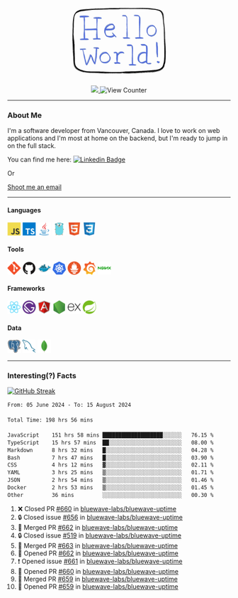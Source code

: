 <div align="center">
    <img src="./img/hello_world.webp" height="200px" width="">
    <div>
        <a href="https://www.linkedin.com/in/ajhollid">
            <img src="https://img.shields.io/badge/LinkedIn-blue"/>
        </a>
        <img src="https://komarev.com/ghpvc/?username=ajhollid&color=yellow" alt="View Counter">
    </div>
</div>

---

### About Me

I'm a software developer from Vancouver, Canada. I love to work on web applications and I'm most at home on the backend, but I'm ready to jump in on the full stack.

You can find me here: [![Linkedin Badge](https://img.shields.io/badge/-ajhollid-blue?style=flat&logo=Linkedin&logoColor=white)](https://www.linkedin.com/in/ajhollid)

Or

[Shoot me an email](mailto:ajhollid@gmail.com)

---

#### Languages

<div>
    <img src="./img/devicons/javascript-original.svg" width=30 height=30 alt="JavaScript">
    <img src="/img/devicons/typescript-original.svg" width=30 height=30 alt="TypeScript">
    <img src="./img/devicons/java-original.svg" width=30 height=30 alt="Java">
    <img src="./img/devicons/go-original.svg" width=30 height=30 alt="Golang">
    <img src="./img/devicons/html5-original.svg" width=30 height=30 alt="HTML 5">
    <img src="./img/devicons/css3-original.svg" width=30 height=30 alt="CSS 3">
</div>

#### Tools

<div>
    <img src="./img/devicons/git-original.svg" width=30 height=30 alt="Git">
    <img src="./img/devicons/github-original.svg" width=30 height=30 alt="Github">
    <img src="./img/devicons/docker-original.svg" width=30 
    height=30 alt="Docker">
    <img src="./img/devicons/kubernetes-original.svg" width=30 height=30 alt="K8">
    <img src="./img/devicons/prometheus-original.svg" width=30 height=30 alt="Prometheus">
    <img src="./img/devicons/grafana-original.svg" width=30 height=30 alt="Grafana">
    <img src="./img/devicons/nginx-original.svg" width=30 height=30 alt="Nginx">
</div>

#### Frameworks

<div>
    <img src="./img/devicons/react-original.svg" width=30 height=30 alt="React">
    <img src="./img/devicons/gatsby-original.svg" width=30 height=30 alt="Gatsby">
    <img src="./img/devicons/angularjs-original.svg" width=30 height=30 alt="AngularJS">
    <img src="./img/devicons/nodejs-original.svg" width=30 height=30 alt="NodeJS">
    <img src="./img/devicons/express-original.svg" width=30 height=30 alt="Express">
    <img src="./img/devicons/spring-original.svg" width=30 height=30 alt="Spring">
</div>

#### Data

<div>
    <img src="./img/devicons/postgresql-original.svg" width=30 height=30 alt="Postgresql">
    <img src="./img/devicons/mysql-original.svg" width=30 height=30 alt="Mysql">
    <img src="./img/devicons/mongodb-original.svg" width=30 height=30 alt="MongoDB">
</div>

---

### Interesting(?) Facts

[![GitHub Streak](http://github-readme-streak-stats.herokuapp.com?user=ajhollid)](https://git.io/streak-stats)

 <!--START_SECTION:waka-->

```txt
From: 05 June 2024 - To: 15 August 2024

Total Time: 198 hrs 56 mins

JavaScript    151 hrs 58 mins ███████████████████░░░░░░   76.15 %
TypeScript    15 hrs 57 mins  ██░░░░░░░░░░░░░░░░░░░░░░░   08.00 %
Markdown      8 hrs 32 mins   █░░░░░░░░░░░░░░░░░░░░░░░░   04.28 %
Bash          7 hrs 47 mins   █░░░░░░░░░░░░░░░░░░░░░░░░   03.90 %
CSS           4 hrs 12 mins   ▓░░░░░░░░░░░░░░░░░░░░░░░░   02.11 %
YAML          3 hrs 25 mins   ▒░░░░░░░░░░░░░░░░░░░░░░░░   01.71 %
JSON          2 hrs 54 mins   ▒░░░░░░░░░░░░░░░░░░░░░░░░   01.46 %
Docker        2 hrs 53 mins   ▒░░░░░░░░░░░░░░░░░░░░░░░░   01.45 %
Other         36 mins         ░░░░░░░░░░░░░░░░░░░░░░░░░   00.30 %
```

<!--END_SECTION:waka-->


<!--START_SECTION:activity-->
1. ❌ Closed PR [#660](https://github.com/bluewave-labs/bluewave-uptime/pull/660) in [bluewave-labs/bluewave-uptime](https://github.com/bluewave-labs/bluewave-uptime)
2. 🔒 Closed issue [#656](https://github.com/bluewave-labs/bluewave-uptime/issues/656) in [bluewave-labs/bluewave-uptime](https://github.com/bluewave-labs/bluewave-uptime)
3. 🎉 Merged PR [#662](https://github.com/bluewave-labs/bluewave-uptime/pull/662) in [bluewave-labs/bluewave-uptime](https://github.com/bluewave-labs/bluewave-uptime)
4. 🔒 Closed issue [#519](https://github.com/bluewave-labs/bluewave-uptime/issues/519) in [bluewave-labs/bluewave-uptime](https://github.com/bluewave-labs/bluewave-uptime)
5. 🎉 Merged PR [#663](https://github.com/bluewave-labs/bluewave-uptime/pull/663) in [bluewave-labs/bluewave-uptime](https://github.com/bluewave-labs/bluewave-uptime)
6. 💪 Opened PR [#662](https://github.com/bluewave-labs/bluewave-uptime/pull/662) in [bluewave-labs/bluewave-uptime](https://github.com/bluewave-labs/bluewave-uptime)
7. ❗ Opened issue [#661](https://github.com/bluewave-labs/bluewave-uptime/issues/661) in [bluewave-labs/bluewave-uptime](https://github.com/bluewave-labs/bluewave-uptime)
8. 💪 Opened PR [#660](https://github.com/bluewave-labs/bluewave-uptime/pull/660) in [bluewave-labs/bluewave-uptime](https://github.com/bluewave-labs/bluewave-uptime)
9. 🎉 Merged PR [#659](https://github.com/bluewave-labs/bluewave-uptime/pull/659) in [bluewave-labs/bluewave-uptime](https://github.com/bluewave-labs/bluewave-uptime)
10. 💪 Opened PR [#659](https://github.com/bluewave-labs/bluewave-uptime/pull/659) in [bluewave-labs/bluewave-uptime](https://github.com/bluewave-labs/bluewave-uptime)
<!--END_SECTION:activity-->
